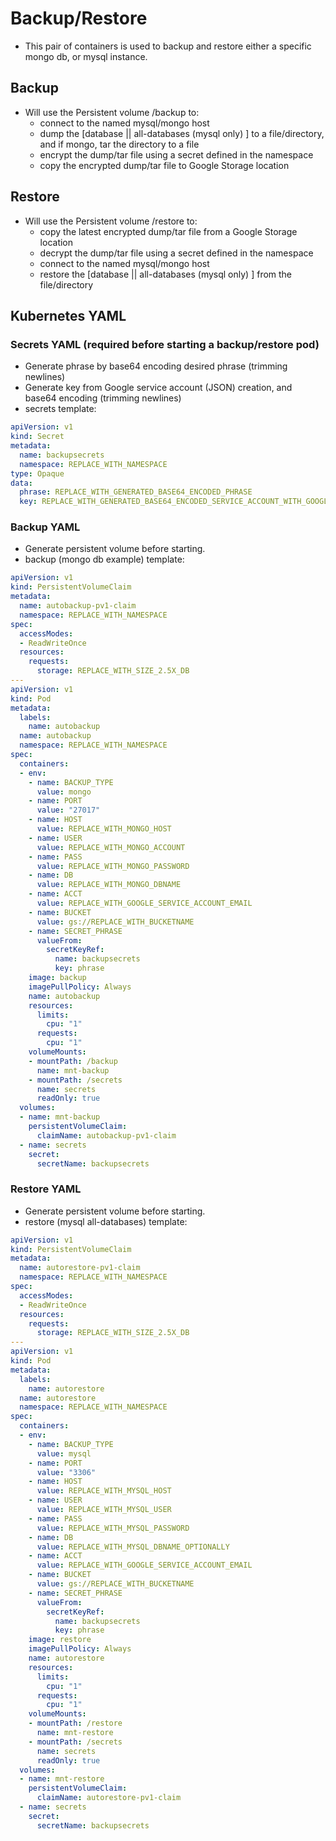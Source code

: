# Backup/Restore
* This pair of containers is used to backup and restore either a specific mongo db, or mysql instance.

## Backup

* Will use the Persistent volume /backup to:
   * connect to the named mysql/mongo host
   * dump the [database || all-databases (mysql only) ] to a file/directory, and if mongo, tar the directory to a file
   * encrypt the dump/tar file using a secret defined in the namespace
   * copy the encrypted dump/tar file to Google Storage location 

## Restore

* Will use the Persistent volume /restore to:
   * copy the latest encrypted dump/tar file from a Google Storage location 
   * decrypt the dump/tar file using a secret defined in the namespace
   * connect to the named mysql/mongo host
   * restore  the [database || all-databases (mysql only) ] from the file/directory

## Kubernetes YAML

### Secrets YAML (required before starting a backup/restore pod)
* Generate phrase by base64 encoding desired phrase (trimming newlines)
* Generate key from Google service account (JSON) creation, and base64 encoding (trimming newlines)
* secrets template:

```YAML
apiVersion: v1
kind: Secret
metadata:
  name: backupsecrets
  namespace: REPLACE_WITH_NAMESPACE 
type: Opaque
data:
  phrase: REPLACE_WITH_GENERATED_BASE64_ENCODED_PHRASE
  key: REPLACE_WITH_GENERATED_BASE64_ENCODED_SERVICE_ACCOUNT_WITH_GOOGLE_STORAGE_WRITE_ACCESS
```

### Backup YAML
* Generate persistent volume before starting.
* backup (mongo db example) template:

```YAML
apiVersion: v1
kind: PersistentVolumeClaim
metadata:
  name: autobackup-pv1-claim
  namespace: REPLACE_WITH_NAMESPACE
spec:
  accessModes:
  - ReadWriteOnce
  resources:
    requests:
      storage: REPLACE_WITH_SIZE_2.5X_DB
---
apiVersion: v1
kind: Pod
metadata:
  labels:
    name: autobackup
  name: autobackup
  namespace: REPLACE_WITH_NAMESPACE
spec:
  containers:
  - env:
    - name: BACKUP_TYPE
      value: mongo
    - name: PORT
      value: "27017"
    - name: HOST
      value: REPLACE_WITH_MONGO_HOST
    - name: USER
      value: REPLACE_WITH_MONGO_ACCOUNT
    - name: PASS
      value: REPLACE_WITH_MONGO_PASSWORD
    - name: DB
      value: REPLACE_WITH_MONGO_DBNAME
    - name: ACCT
      value: REPLACE_WITH_GOOGLE_SERVICE_ACCOUNT_EMAIL
    - name: BUCKET
      value: gs://REPLACE_WITH_BUCKETNAME
    - name: SECRET_PHRASE
      valueFrom:
        secretKeyRef:
          name: backupsecrets
          key: phrase
    image: backup
    imagePullPolicy: Always
    name: autobackup
    resources:
      limits:
        cpu: "1"
      requests:
        cpu: "1"
    volumeMounts:
    - mountPath: /backup
      name: mnt-backup
    - mountPath: /secrets
      name: secrets
      readOnly: true
  volumes:
  - name: mnt-backup
    persistentVolumeClaim:
      claimName: autobackup-pv1-claim
  - name: secrets
    secret:
      secretName: backupsecrets
```

### Restore YAML
* Generate persistent volume before starting.
* restore (mysql all-databases) template:

```YAML
apiVersion: v1
kind: PersistentVolumeClaim
metadata:
  name: autorestore-pv1-claim
  namespace: REPLACE_WITH_NAMESPACE
spec:
  accessModes:
  - ReadWriteOnce
  resources:
    requests:
      storage: REPLACE_WITH_SIZE_2.5X_DB
---
apiVersion: v1
kind: Pod
metadata:
  labels:
    name: autorestore
  name: autorestore
  namespace: REPLACE_WITH_NAMESPACE
spec:
  containers:
  - env:
    - name: BACKUP_TYPE
      value: mysql
    - name: PORT
      value: "3306"
    - name: HOST
      value: REPLACE_WITH_MYSQL_HOST
    - name: USER
      value: REPLACE_WITH_MYSQL_USER
    - name: PASS
      value: REPLACE_WITH_MYSQL_PASSWORD
    - name: DB
      value: REPLACE_WITH_MYSQL_DBNAME_OPTIONALLY
    - name: ACCT
      value: REPLACE_WITH_GOOGLE_SERVICE_ACCOUNT_EMAIL
    - name: BUCKET
      value: gs://REPLACE_WITH_BUCKETNAME
    - name: SECRET_PHRASE
      valueFrom:
        secretKeyRef:
          name: backupsecrets
          key: phrase
    image: restore
    imagePullPolicy: Always
    name: autorestore
    resources:
      limits:
        cpu: "1"
      requests:
        cpu: "1"
    volumeMounts:
    - mountPath: /restore
      name: mnt-restore
    - mountPath: /secrets
      name: secrets
      readOnly: true
  volumes:
  - name: mnt-restore
    persistentVolumeClaim:
      claimName: autorestore-pv1-claim
  - name: secrets
    secret:
      secretName: backupsecrets
```

